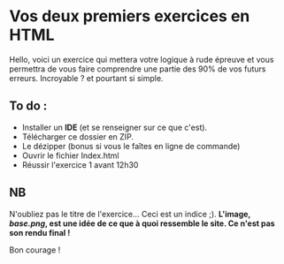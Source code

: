 # Vos deux premiers exercices en HTML

Hello, voici un exercice qui mettera votre logique à rude épreuve et vous permettra de vous faire comprendre une partie des 90% de vos futurs erreurs. Incroyable ? et pourtant si simple.

## To do : 

* Installer un **IDE** (et se renseigner sur ce que c'est).
* Télécharger ce dossier en ZIP.
* Le dézipper (bonus si vous le faîtes en ligne de commande)
* Ouvrir le fichier Index.html
* Réussir l'exercice 1 avant 12h30

## NB 

N'oubliez pas le titre de l'exercice... Ceci est un indice ;). **L'image, _base.png_, est une idée de ce que à quoi ressemble le site. Ce n'est pas son rendu final !**

Bon courage !